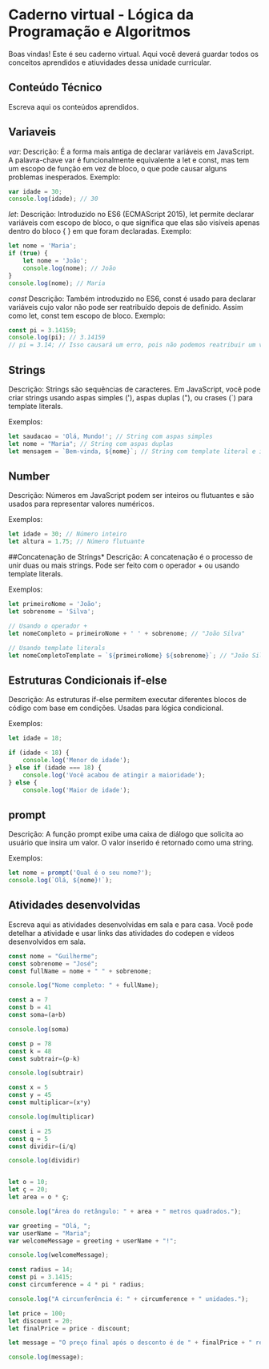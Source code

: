 # Caderno virtual - Lógica da Programação e Algoritmos
Boas vindas! Este é seu caderno virtual. Aqui você deverá guardar todos os conceitos aprendidos e atiuvidades dessa unidade curricular. 


## Conteúdo Técnico
Escreva aqui os conteúdos aprendidos.
## Variaveis

*var*:
Descrição: É a forma mais antiga de declarar variáveis em JavaScript. A palavra-chave var é funcionalmente equivalente a let e const, mas tem um escopo de função em vez de bloco, o que pode causar alguns problemas inesperados.
Exemplo:

```js
var idade = 30;
console.log(idade); // 30
```

*let*:
Descrição: Introduzido no ES6 (ECMAScript 2015), let permite declarar variáveis com escopo de bloco, o que significa que elas são visíveis apenas dentro do bloco { } em que foram declaradas.
Exemplo:
```js
let nome = 'Maria';
if (true) {
    let nome = 'João';
    console.log(nome); // João
}
console.log(nome); // Maria
```
*const*
Descrição: Também introduzido no ES6, const é usado para declarar variáveis cujo valor não pode ser reatribuído depois de definido. Assim como let, const tem escopo de bloco.
Exemplo:
```js
const pi = 3.14159;
console.log(pi); // 3.14159
// pi = 3.14; // Isso causará um erro, pois não podemos reatribuir um valor a uma variável `const`
```
## Strings
Descrição: Strings são sequências de caracteres. Em JavaScript, você pode criar strings usando aspas simples ('), aspas duplas ("), ou crases (`) para template literals.

Exemplos:

```js
let saudacao = 'Olá, Mundo!'; // String com aspas simples
let nome = "Maria"; // String com aspas duplas
let mensagem = `Bem-vinda, ${nome}`; // String com template literal e interpolação
```

 ## Number
Descrição: Números em JavaScript podem ser inteiros ou flutuantes e são usados para representar valores numéricos.

Exemplos:
```js
let idade = 30; // Número inteiro
let altura = 1.75; // Número flutuante
```

##Concatenação de Strings*
Descrição: A concatenação é o processo de unir duas ou mais strings. Pode ser feito com o operador + ou usando template literals.

Exemplos:

```js
let primeiroNome = 'João';
let sobrenome = 'Silva';

// Usando o operador +
let nomeCompleto = primeiroNome + ' ' + sobrenome; // "João Silva"

// Usando template literals
let nomeCompletoTemplate = `${primeiroNome} ${sobrenome}`; // "João Silva"
```
## Estruturas Condicionais if-else
Descrição: As estruturas if-else permitem executar diferentes blocos de código com base em condições. Usadas para lógica condicional.

Exemplos:

```js
let idade = 18;

if (idade < 18) {
    console.log('Menor de idade');
} else if (idade === 18) {
    console.log('Você acabou de atingir a maioridade');
} else {
    console.log('Maior de idade');
```
 ## prompt
Descrição: A função prompt exibe uma caixa de diálogo que solicita ao usuário que insira um valor. O valor inserido é retornado como uma string.

Exemplos:

```js
let nome = prompt('Qual é o seu nome?');
console.log(`Olá, ${nome}!`);
```


## Atividades desenvolvidas
Escreva aqui as atividades desenvolvidas em sala e para casa. Você pode detelhar a atividade e usar links das atividades do codepen e vídeos desenvolvidos em sala. 
```js
const nome = "Guilherme";
const sobrenome = "José";
const fullName = nome + " " + sobrenome; 

console.log("Nome completo: " + fullName);

const a = 7
const b = 41
const soma=(a+b)

console.log(soma)

const p = 78
const k = 48
const subtrair=(p-k)

console.log(subtrair)

const x = 5
const y = 45
const multiplicar=(x*y)

console.log(multiplicar)

const i = 25
const q = 5
const dividir=(i/q)

console.log(dividir)


let o = 10;
let ç = 20;
let area = o * ç; 

console.log("Área do retângulo: " + area + " metros quadrados."); 

var greeting = "Olá, ";
var userName = "Maria";
var welcomeMessage = greeting + userName + "!"; 

console.log(welcomeMessage); 

const radius = 14;
const pi = 3.1415;
const circumference = 4 * pi * radius; 

console.log("A circunferência é: " + circumference + " unidades."); 

let price = 100;
let discount = 20;
let finalPrice = price - discount;

let message = "O preço final após o desconto é de " + finalPrice + " reais."; 

console.log(message);
